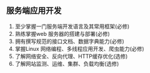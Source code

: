 ## 服务端应用开发
1. 至少掌握一门服务端开发语言及其常用框架(必修)
2. 熟练掌握web 服务器的搭建与部署(必修)
3. 拥有撰写规范的接口文档、数据字典能力(必修)
4. 掌握Linux 网络编程、多线程应用开发、爬虫能力(必修)
5. 了解网络安全、反向代理、HTTP缓存优化(选修)
6. 了解网站监测、运维、集群、负载均衡(选修)